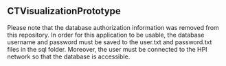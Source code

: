 CTVisualizationPrototype
---
Please note that the database authorization information was removed from this repository.
In order for this application to be usable, the database username and password must be saved to the user.txt and password.txt files in the sql folder.
Moreover, the user must be connected to the HPI network so that the database is accessible.